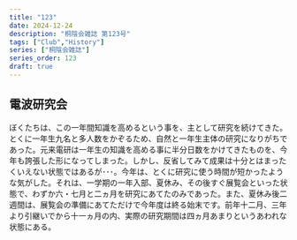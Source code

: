 ```yaml
---
title: "123"
date: 2024-12-24
description: "桐陰会雑誌 第123号"
tags: ["Club","History"]
series: ["桐陰会雑誌"]
series_order: 123
draft: true
---
```


## 電波研究会
ぼくたちは、この一年間知識を高めるという事を、主として研究を続けてきた。とくに一年生九名と多人数をかぞるため、自然と一年生主体の研究になりがちであった。元来電研は一年生の知識を高める事に半分日数をかけてきたものを、今年も誇張した形になってしまった。しかし、反省してみて成果は十分とはまったくいえない状態ではあるが･･･。今年は、とくに研究に使う時間が短かったような気がした。それは、一学期の一年入部、夏休み、その後すぐ展覧会といった状態で、わずか六・七月と二ヵ月を研究にあてたのみであった。また、夏休み後二週間は、展覧会の準備にあてただけで今年度は終る始末です。前年十二月、三年より引継いでから十一ヵ月の内、実際の研究期間は四ヵ月あまりというあわれな状態にある。
